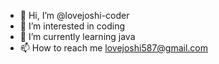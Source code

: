 - 👋 Hi, I’m @lovejoshi-coder
- 👀 I’m interested in coding
- 🌱 I’m currently learning java
- 📫 How to reach me lovejoshi587@gmail.com
<!---
lovejoshi-coder/lovejoshi-coder is a ✨ special ✨ repository because its `README.md` (this file) appears on your GitHub profile.
You can click the Preview link to take a look at your changes.
--->
